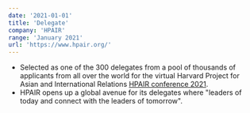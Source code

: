```yaml
---
date: '2021-01-01'
title: 'Delegate'
company: 'HPAIR'
range: 'January 2021'
url: 'https://www.hpair.org/'
---
```


- Selected as one of the 300 delegates from a pool of thousands of applicants from all over the world for the virtual Harvard Project for Asian and International Relations [HPAIR conference 2021](https://www.hpair.org/).
- HPAIR opens up a global avenue for its delegates where "leaders of today and connect with the leaders of tomorrow".
